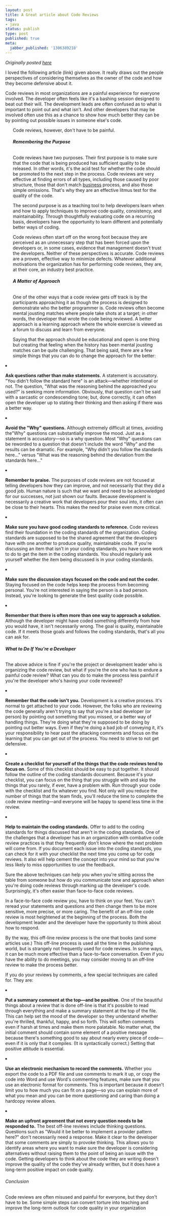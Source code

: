 ```yaml
---
layout: post
title: A Great article about Code Reviews
tags:
- java
status: publish
type: post
published: true
meta:
  jabber_published: '1306389218'
---
```

<p><em>Originally posted </em><a href="http://www.developer.com/tech/article.php/3579756/Effective-Code-Reviews-Without-the-Pain.htm"><em>here</em></a><em> </em></p>  <p>I loved the following article (link) given above. It really draws out the people perspectives of considering themselves as the owner of the code and how they become defensive about it.</p>  <p>Code reviews in most organizations are a painful experience for everyone involved. The developer often feels like it's a bashing session designed to beat out their will. The development leads are often confused as to what is important to point out and what isn't. And other developers that may be involved often use this as a chance to show how much better they can be by pointing out possible issues in someone else's code.</p>  <ol>   <p>Code reviews, however, don't have to be painful.</p>    <h6><strong>Remembering the Purpose</strong></h6>    <p>Code reviews have two purposes. Their first purpose is to make sure that the code that is being produced has sufficient quality to be released. In other words, it's the acid test for whether the code should be promoted to the next step in the process. Code reviews are very effective at finding errors of all types, including those caused by poor structure, those that don't match <a href="http://www.developer.com/tech/article.php/3579756/Effective-Code-Reviews-Without-the-Pain.htm#">business</a> process, and also those simple omissions. That's why they are an effective litmus test for the quality of the code.</p>    <p>The second purpose is as a teaching tool to help developers learn when and how to apply techniques to improve code quality, consistency, and maintainability. Through thoughtfully evaluating code on a recurring basis, developers have the opportunity to learn different and potentially better ways of coding.</p>    <p>Code reviews often start off on the wrong foot because they are perceived as an unnecessary step that has been forced upon the developers or, in some cases, evidence that management doesn't trust the developers. Neither of these perspectives is accurate. Code reviews are a proven, effective way to minimize defects. Whatever additional motivations the organization has for performing code reviews, they are, at their core, an industry best practice.</p>    <h6><strong>A Matter of Approach</strong></h6>    <p>One of the other ways that a code review gets off track is by the participants approaching it as though the process is designed to demonstrate who the better programmer is. Code reviews often become mental jousting matches where people take shots at a target; in other words, the developer that wrote the code being reviewed. A better approach is a learning approach where the whole exercise is viewed as a forum to discuss and learn from everyone.</p>    <p>Saying that the approach should be educational and open is one thing but creating that feeling when the history has been mental jousting matches can be quite challenging. That being said, there are a few simple things that you can do to change the approach for the better:</p>    </ol><ol></ol>    <li>     <p><b>Ask questions rather than make statements.</b> A statement is accusatory. &quot;You didn't follow the standard here&quot; is an attack—whether intentional or not. The question, &quot;What was the reasoning behind the approached you used?&quot; is seeking more information. Obviously, that question can't be said with a sarcastic or condescending tone; but, done correctly, it can often open the developer up to stating their thinking and then asking if there was a better way. </p>   </li>    <li>     <p><b>Avoid the &quot;Why&quot; questions.</b> Although extremely difficult at times, avoiding the&quot;Why&quot; questions can substantially improve the mood. Just as a statement is accusatory—so is a why question. Most &quot;Why&quot; questions can be reworded to a question that doesn't include the word &quot;Why&quot; and the results can be dramatic. For example, &quot;Why didn't you follow the standards here...&quot; versus &quot;What was the reasoning behind the deviation from the standards here...&quot; </p>   </li>    <li>     <p><b>Remember to praise.</b> The purposes of code reviews are not focused at telling developers how they can improve, and not necessarily that they did a good job. Human nature is such that we want and need to be acknowledged for our successes, not just shown our faults. Because development is necessarily a creative work that developers pour their soul into, it often can be close to their hearts. This makes the need for praise even more critical. </p>   </li>    <li>     <p><b>Make sure you have good coding standards to reference.</b> Code reviews find their foundation in the coding standards of the organization. Coding standards are supposed to be the shared agreement that the developers have with one another to produce quality, maintainable code. If you're discussing an item that isn't in your coding standards, you have some work to do to get the item in the coding standards. You should regularly ask yourself whether the item being discussed is in your coding standards. </p>   </li>    <li>     <p><b>Make sure the discussion stays focused on the code and not the coder.</b> Staying focused on the code helps keep the process from becoming personal. You're not interested in saying the person is a bad person. Instead, you're looking to generate the best quality code possible. </p>   </li>    <li>     <p><b>Remember that there is often more than one way to approach a solution.</b> Although the developer might have coded something differently from how you would have, it isn't necessarily wrong. The goal is quality, maintainable code. If it meets those goals and follows the coding standards, that's all you can ask for. </p>   </li>   <ol>   </ol><ol></ol>    <h6><strong>What to Do If You're a Developer</strong></h6>    <p>The above advice is fine if you're the project or development leader who is organizing the code review, but what if you're the one who has to endure a painful code review? What can you do to make the process less painful if you're the developer who's having your code reviewed?</p>    <ol></ol>    <li>     <p><b>Remember that the code isn't you.</b> Development is a creative process. It's normal to get attached to your code. However, the folks who are reviewing the code generally aren't trying to say that you're a bad developer (or person) by pointing out something that you missed, or a better way of handling things. They're doing what they're supposed to be doing by pointing out better ways. Even if they're doing a bad job of conveying it, it's your responsibility to hear past the attacking comments and focus on the learning that you can get out of the process. You need to strive to not get defensive. </p>   </li>    <li>     <p><b>Create a checklist for yourself of the things that the code reviews tend to focus on.</b> Some of this checklist should be easy to put together. It should follow the outline of the coding standards document. Because it's your checklist, you can focus on the thing that you struggle with and skip the things that you rarely, if ever, have a problem with. Run through your code with the checklist and fix whatever you find. Not only will you reduce the number of things that the team finds, you'll reduce the time to complete the code review meeting—and everyone will be happy to spend less time in the review. </p>   </li>    <li>     <p><b>Help to maintain the coding standards.</b> Offer to add to the coding standards for things discussed that aren't in the coding standards. One of the challenges that a developer has in an organization with combative code review practices is that they frequently don't know where the next problem will come from. If you document each issue into the coding standards, you can check for it with your checklist the next time you come up for code reviews. It also will help cement the concept into your mind so that you're less likely to miss opportunities to use the feedback. </p>   </li>   <ol>   </ol><ol></ol>    <p>Sure the above techniques
can help you when you're sitting across the table from someone but how do you communicate tone and approach when you're doing code reviews through marking up the developer's code. Surprisingly, it's often easier than face-to-face code reviews.</p>    <p>In a face-to-face code review you, have to think on your feet. You can't reread your statements and questions and then change them to be more sensitive, more precise, or more caring. The benefit of an off-line code review is most heightened at the beginning of the process. Both the development leader and the developer have the opportunity to think about how to respond.</p>    <p>By the way, this off-line review process is the one that books (and some articles use.) This off-line process is used all the time in the publishing world, but is strangely not frequently used for code reviews. In some ways, it can be much more effective than a face-to-face conversation. Even if you have the ability to do meetings, you may consider moving to an off-line review to make the process better.</p>    <p>If you do your reviews by comments, a few special techniques are called for. They are:</p>    <ol></ol>    <li>     <p><b>Put a summary comment at the top—and be positive.</b> One of the beautiful things about a review that is done off-line is that it's possible to read through everything and make a summary statement at the top of the file. This can help set the mood of the developer so they understand whether you're thrilled, thankful, happy, and so forth. This will soften comments even if harsh at times and make them more palatable. No matter what, the initial comment should contain some element of a positive message because there's something good to say about nearly every piece of code—even if it is only that it compiles. (It is syntactically correct.) Setting that positive attitude is essential. </p>   </li>    <li>     <p><b>Use an electronic mechanism to record the comments.</b> Whether you export the code to a PDF file and use comments to mark it up, or copy the code into Word and use Word's commenting features, make sure that you use an electronic format for comments. This is important because it doesn't limit you to how much you can fit on a page—so you can explain more of what you mean and you can be more questioning and caring than doing a hardcopy review allows. </p>   </li>    <li>     <p><b>Make an upfront agreement that not every question needs to be responded to.</b> The best off-line reviews include thinking questions. Questions such as &quot;Would it be better to implement a provider pattern here?&quot; don't necessarily need a response. Make it clear to the developer that some comments are simply to provoke thinking. This allows you to identify areas where you want to make sure the developer is considering alternatives without raising them to the point of being an issue with the code. Getting developers to think about the code they are writing doesn't improve the quality of the code they've already written, but it does have a long-term positive impact on code quality. </p>   </li>   <h6>Conclusion</h6>  <p>Code reviews are often misused and painful for everyone, but they don't have to be. Some simple steps can convert torture into teaching and improve the long-term outlook for code quality in your organization</p>

